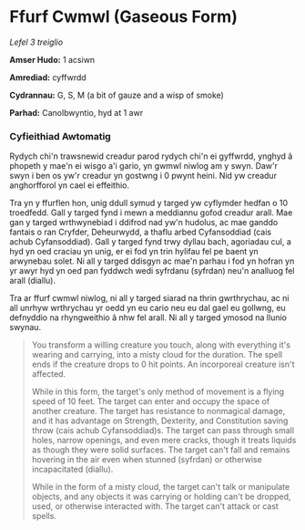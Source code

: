 # Ffurf Cwmwl (Gaseous Form)

*Lefel 3 treiglio*

**Amser Hudo:** 1 acsiwn

**Amrediad:** cyffwrdd

**Cydrannau:** G, S, M (a bit of gauze and a wisp of smoke)

**Parhad:** Canolbwyntio, hyd at 1 awr

### Cyfieithiad Awtomatig

Rydych chi'n trawsnewid creadur parod rydych chi'n ei gyffwrdd, ynghyd â phopeth y mae'n ei wisgo a'i gario, yn gwmwl niwlog am y swyn. Daw'r swyn i ben os yw'r creadur yn gostwng i 0 pwynt heini. Nid yw creadur anghorfforol yn cael ei effeithio.

Tra yn y ffurflen hon, unig ddull symud y targed yw cyflymder hedfan o 10 troedfedd. Gall y targed fynd i mewn a meddiannu gofod creadur arall. Mae gan y targed wrthwynebiad i ddifrod nad yw'n hudolus, ac mae ganddo fantais o ran Cryfder, Deheurwydd, a thaflu arbed Cyfansoddiad (cais achub Cyfansoddiad). Gall y targed fynd trwy dyllau bach, agoriadau cul, a hyd yn oed craciau yn unig, er ei fod yn trin hylifau fel pe baent yn arwynebau solet. Ni all y targed ddisgyn ac mae'n parhau i fod yn hofran yn yr awyr hyd yn oed pan fyddwch wedi syfrdanu (syfrdan) neu'n analluog fel arall (diallu).

Tra ar ffurf cwmwl niwlog, ni all y targed siarad na thrin gwrthrychau, ac ni all unrhyw wrthrychau yr oedd yn eu cario neu eu dal gael eu gollwng, eu defnyddio na rhyngweithio â nhw fel arall. Ni all y targed ymosod na llunio swynau.

>  You transform a willing creature you touch, along with everything it's wearing and carrying, into a misty cloud for the duration. The spell ends if the creature drops to 0 hit points. An incorporeal creature isn't affected.
>  
>  While in this form, the target's only method of movement is a flying speed of 10 feet. The target can enter and occupy the space of another creature. The target has resistance to nonmagical damage, and it has advantage on Strength, Dexterity, and Constitution saving throw (cais achub Cyfansoddiad)s. The target can pass through small holes, narrow openings, and even mere cracks, though it treats liquids as though they were solid surfaces. The target can't fall and remains hovering in the air even when stunned (syfrdan) or otherwise incapacitated (diallu).
>  
>  While in the form of a misty cloud, the target can't talk or manipulate objects, and any objects it was carrying or holding can't be dropped, used, or otherwise interacted with. The target can't attack or cast spells.